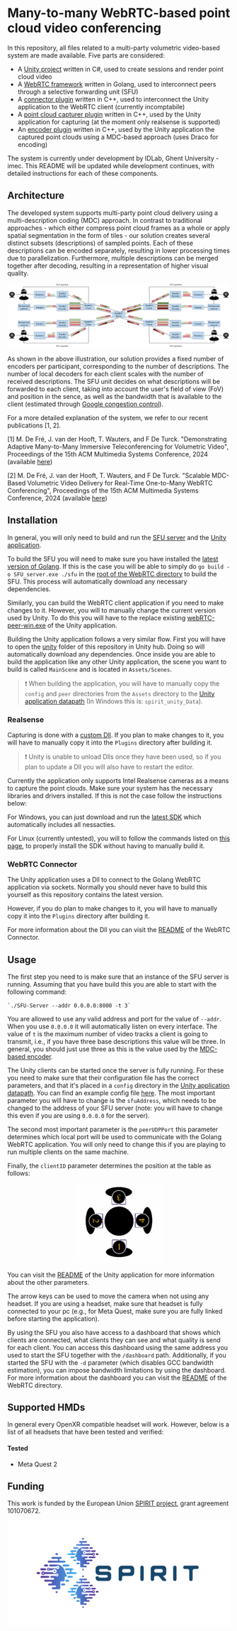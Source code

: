 # Many-to-many WebRTC-based point cloud video conferencing

In this repository, all files related to a multi-party volumetric video-based system are made available. Five parts are considered:

- A [Unity project](unity) written in C#, used to create sessions and render point cloud video
- A [WebRTC framework](webrtc) written in Golang, used to interconnect peers through a selective forwarding unit (SFU)
- A [connector plugin](connector) written in C++, used to interconnect the Unity application to the WebRTC client (currently incomptabile)
- A [point cloud capturer plugin](point_cloud_capturer) written in C++, used by the Unity application for capturing (at the moment only realsense is supported)
- An [encoder plugin](mdc_encoder) written in C++, used by the Unity application the captured point clouds using a MDC-based approach (uses Draco for encoding)

The system is currently under development by IDLab, Ghent University - imec. This README will be updated while development continues, with detailed instructions for each of these components.

## Architecture

The developed system supports multi-party point cloud delivery using a multi-description coding (MDC) approach. In contrast to traditional approaches - which either compress point cloud frames as a whole or apply spatial segmentation in the form of tiles - our solution creates several distinct subsets (descriptions) of sampled points. Each of these descriptions can be encoded separately, resulting in lower processing times due to parallelization. Furthermore, multiple descriptions can be merged together after decoding, resulting in a representation of higher visual quality.

![Architecture](architecture.png)

As shown in the above illustration, our solution provides a fixed number of encoders per participant, corresponding to the number of descriptions. The number of local decoders for each client scales with the number of received descriptions. The SFU unit decides on what descriptions will be forwarded to each client, taking into account the user's field of view (FoV) and position in the sence, as well as the bandwidth that is available to the client (estimated through [Google congestion control](https://datatracker.ietf.org/doc/html/draft-ietf-rmcat-gcc-02)).

For a more detailed explanation of the system, we refer to our recent publications [1, 2].

[1] M. De Fré, J. van der Hooft, T. Wauters, and F De Turck. "Demonstrating Adaptive Many-to-Many Immersive Teleconferencing for Volumetric Video", Proceedings of the 15th ACM Multimedia Systems Conference, 2024 (available [here](https://backoffice.biblio.ugent.be/download/01HW2J0M02RWJSSFSGP8EEDQ1B/01HW2J41RKP8CXHFTR22D2ARNQ))

[2] M. De Fré, J. van der Hooft, T. Wauters, and F De Turck. "Scalable MDC-Based Volumetric Video Delivery for Real-Time One-to-Many WebRTC Conferencing", Proceedings of the 15th ACM Multimedia Systems Conference, 2024 (available [here](https://backoffice.biblio.ugent.be/download/01HW2J66EZD49XQD2P94JBXHKR/01HW2J8F937QNC36XHZEBRHE8K))

## Installation

In general, you will only need to build and run the [SFU server](webrtc) and the [Unity application](unity).

To build the SFU you will need to make sure you have installed the [latest version of Golang](https://go.dev/doc/install). If this is the case you will be able to simply do `go build -o SFU_server.exe ./sfu` in the [root of the WebRTC directory](https://github.com/idlab-discover/pc-webrtc-m2m/tree/main/webrtc) to build the SFU. This process will automatically download any necessary  dependencies.

Similarly, you can build the WebRTC client application if you need to make changes to it. However, you will to manually change the current version used by Unity. To do this you will have to the replace existing [webRTC-peer-win.exe](unity/spirit_m2m_webrtc/Assets/peer/) of the Unity application.

Building the Unity application follows a very similar flow. First you will have to open the [unity](unity) folder of this repository in Unity hub. Doing so will automatically download any dependencies. Once inside you are able to build the application like any other Unity application, the scene you want to build is called `MainScene` and is located in `Assets/Scenes`.

> :exclamation: When building the application, you will have to manually copy the `config` and `peer` directories from the `Assets` directory to the [Unity application datapath](https://docs.unity3d.com/ScriptReference/Application-dataPath.html) (In Windows this is: `spirit_unity_Data`).

### Realsense

Capturing is done with a [custom Dll](point_cloud_capturer/). If you plan to make changes to it, you will have to manually copy it into the `Plugins` directory after building it.

> :exclamation: Unity is unable to unload Dlls once they have been used, so if you plan to update a Dll you will also have to restart the editor.

Currently the application only supports Intel Realsense cameras as a means to capture the point clouds. Make sure your system has the necessary libraries and drivers installed. If this is not the case follow the instructions below:

For Windows, you can just download and run the [latest SDK](https://github.com/IntelRealSense/librealsense/releases) which automatically includes all nessacties.

For Linux (currently untested), you will to follow the commands listed on [this page](https://github.com/IntelRealSense/librealsense/blob/master/doc/distribution_linux.md), to properly install the SDK without having to manually build it.
 

### WebRTC Connector
The Unity application uses a Dll to connect to the Golang WebRTC application via sockets. Normally you should never have to build this yourself as this repository contains the latest version.

However, if you do plan to make changes to it, you will have to manually copy it into the `Plugins` directory after building it.

For more information about the Dll you can visit the [README](connector/README.md) of the WebRTC Connector.

## Usage

The first step you need to is make sure that an instance of the SFU server is running. Assuming that you have build this you are able to start with the following command: 

```
`./SFU-Server --addr 0.0.0.0:8000 -t 3`
```
You are allowed to use any valid address and port for the value of `--addr`. When you use `0.0.0.0` it will automatically listen on every interface. The value of `t` is the maximum number of video tracks a client is going to transmit, i.e., if you have three base descriptions this value will be three. In general, you should just use three as this is the value used by the [MDC-based encoder](mdc_encoder).

The Unity clients can be started once the server is fully running. For these you need to make sure that their configuration file has the correct parameters, and that it's placed in a `config` directory in the [Unity application datapath](https://docs.unity3d.com/ScriptReference/Application-dataPath.html). You can find an example config file [here](unity/spirit_m2m_webrtc/Assets/config/session_config.json). The most important parameter you will have to change is the `sfuAddress`, which needs to be changed to the address of your SFU server (note: you will have to change this even if you are using `0.0.0.0` for the server). 

The second most important parameter is the `peerUDPPort` this parameter determines which local port will be used to communicate with the Golang WebRTC application. You will only need to change this if you are playing to run multiple clients on the same machine.

Finally, the `clientID` parameter determines the position at the table as follows:
<p align="center">
    <img src="table.png" alt="Table" width="200"/>
</p>

You can visit the [README](unity/spirit_m2m_webrtc/README.md) of the Unity application for more information about the other parameters.

The arrow keys can be used to move the camera when not using any headset. If you are using a headset, make sure that headset is fully connected to your pc (e.g., for Meta Quest, make sure you are fully linked before starting the application).

By using the SFU you also have access to a dashboard that shows which clients are connected, what clients they can see and what quality is send for each client. You can access this dashboard using the same address you used to start the SFU together with the `/dashboard` path. Additionally, if you started the SFU with the `-d` parameter (which disables GCC bandwidth estimation), you can impose bandwidth limitations by using the dashboard.
For more information about the dashboard you can visit the [README](webrtc//README.md) of the WebRTC directory.

## Supported HMDs
In general every OpenXR compatible headset will work. However, below is a list of all headsets that have been tested and verified:
#### Tested
- Meta Quest 2

## Funding

This work is funded by the European Union [SPIRIT project](https://www.spirit-project.eu), grant agreement 101070672.

![Logo](logo.png)
